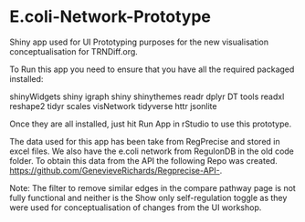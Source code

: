 # E.coli-Network-Prototype

Shiny app used for UI Prototyping purposes for the new visualisation conceptualisation for TRNDiff.org.

To Run this app you need to ensure that you have all the required packaged installed:

shinyWidgets
shiny
igraph
shiny
shinythemes
readr
dplyr
DT
tools
readxl
reshape2
tidyr
scales
visNetwork
tidyverse
httr
jsonlite

Once they are all installed, just hit Run App in rStudio to use this prototype.

The data used for this app has been take from RegPrecise and stored in excel files. We also have the e.coli network from RegulonDB in the old code folder. To obtain this data from the API the following Repo was created. https://github.com/GenevieveRichards/Regprecise-API-.

Note: The filter to remove similar edges in the compare pathway page is not fully functional and neither is the Show only self-regulation toggle as they were used for conceptualisation of changes from the UI workshop. 

